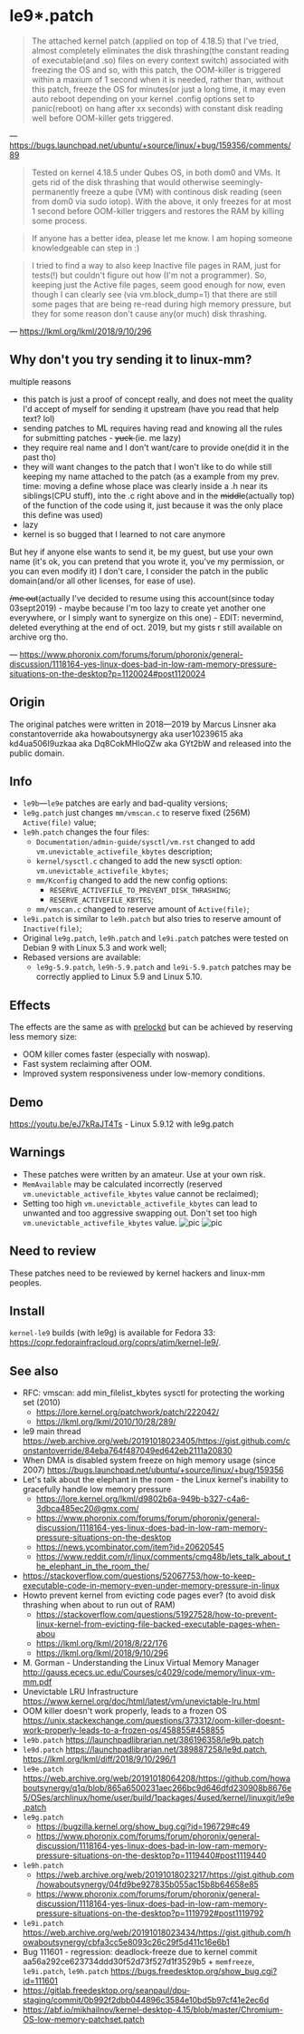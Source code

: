 # le9*.patch

> The attached kernel patch (applied on top of 4.18.5) that I've tried, almost completely eliminates the disk thrashing(the constant reading of executable(and .so) files on every context switch) associated with freezing the OS and so, with this patch, the OOM-killer is triggered within a maxium of 1 second when it is needed, rather than, without this patch, freeze the OS for minutes(or just a long time, it may even auto reboot depending on your kernel .config options set to panic(reboot) on hang after xx seconds) with constant disk reading well before OOM-killer gets triggered.

— https://bugs.launchpad.net/ubuntu/+source/linux/+bug/159356/comments/89

> Tested on kernel 4.18.5 under Qubes OS, in both dom0 and VMs. It gets
> rid of the disk thrashing that would otherwise seemingly-permanently
> freeze a qube (VM) with continous disk reading (seen from dom0 via
> sudo iotop). With the above, it only freezes for at most 1 second
> before OOM-killer triggers and restores the RAM by killing some
> process.

> If anyone has a better idea, please let me know. I am hoping someone
> knowledgeable can step in :)

> I tried to find a way to also keep Inactive file pages in RAM, just
> for tests(!) but couldn't figure out how (I'm not a programmer).
> So, keeping just the Active file pages, seem good enough for now, even
> though I can clearly see (via vm.block_dump=1) that there are still
> some pages that are being re-read during high memory pressure, but
> they for some reason don't cause any(or much) disk thrashing.

— https://lkml.org/lkml/2018/9/10/296

## Why don't you try sending it to linux-mm?

multiple reasons
* this patch is just a proof of concept really, and does not meet the quality I'd accept of myself for sending it upstream (have you read that help text? lol)
* sending patches to ML requires having read and knowing all the rules for submitting patches - <s>yuck </s>(ie. me lazy)
* they require real name and I don't want/care to provide one(did it in the past tho)
* they will want changes to the patch that I won't like to do while still keeping my name attached to the patch (as a example from my prev. time: moving a define whose place was clearly inside a .h near its siblings(CPU stuff), into the .c right above and in the <s>middle</s>(actually top) of the function of the code using it, just because it was the only place this define was used)
* lazy
* kernel is so bugged that I learned to not care anymore

But hey if anyone else wants to send it, be my guest, but use your own name (it's ok, you can pretend that you wrote it, you've my permission, or you can even modify it)
I don't care, I consider the patch in the public domain(and/or all other licenses, for ease of use).

<s>/me out</s>(actually I've decided to resume using this account(since today 03sept2019) - maybe because I'm too lazy to create yet another one everywhere, or I simply want to synergize on this one) - EDIT: nevermind, deleted everything at the end of oct. 2019, but my gists r still available on archive org tho.

— https://www.phoronix.com/forums/forum/phoronix/general-discussion/1118164-yes-linux-does-bad-in-low-ram-memory-pressure-situations-on-the-desktop?p=1120024#post1120024

## Origin

The original patches were written in 2018—2019 by Marcus Linsner aka constantoverride aka howaboutsynergy aka user10239615 aka kd4ua506I9uzkaa aka Dq8CokMHloQZw aka GYt2bW and released into the public domain.

## Info

- `le9b`—`le9e` patches are early and bad-quality versions;
- `le9g.patch` just changes `mm/vmscan.c` to reserve fixed (256M) `Active(file)` value;
- `le9h.patch` changes the four files:
    - `Documentation/admin-guide/sysctl/vm.rst` changed to add `vm.unevictable_activefile_kbytes` description;
    - `kernel/sysctl.c` changed to add the new sysctl option: `vm.unevictable_activefile_kbytes`;
    - `mm/Kconfig` changed to add the new config options:
        - `RESERVE_ACTIVEFILE_TO_PREVENT_DISK_THRASHING`;
        - `RESERVE_ACTIVEFILE_KBYTES`;
    - `mm/vmscan.c` changed to reserve amount of `Active(file)`;
- `le9i.patch` is similar to `le9h.patch` but also tries to reserve amount of `Inactive(file)`;
- Original `le9g.patch`, `le9h.patch` and `le9i.patch` patches were tested on Debian 9 with Linux 5.3 and work well;
- Rebased versions are available:
    - `le9g-5.9.patch`, `le9h-5.9.patch` and `le9i-5.9.patch` patches may be correctly applied to Linux 5.9 and Linux 5.10.

## Effects

The effects are the same as with [prelockd](https://github.com/hakavlad/prelockd) but can be achieved by reserving less memory size:
- OOM killer comes faster (especially with noswap).
- Fast system reclaiming after OOM.
- Improved system responsiveness under low-memory conditions.

## Demo

https://youtu.be/eJ7kRaJT4Ts - Linux 5.9.12 with le9g.patch

## Warnings

- These patches were written by an amateur. Use at your own risk.
- `MemAvailable` may be calculated incorrectly (reserved `vm.unevictable_activefile_kbytes` value cannot be reclaimed);
- Setting too high `vm.unevictable_activefile_kbytes` can lead to unwanted and too aggressive swapping out. Don't set too high `vm.unevictable_activefile_kbytes` value.
![pic](https://i.ibb.co/8cNsJXT/Virtual-Box-deb9-2-09-12-2020-23-31-54.png)
![pic](https://i.ibb.co/9p9q698/Virtual-Box-deb9-2-09-12-2020-23-33-42.png)

## Need to review 

These patches need to be reviewed by kernel hackers and linux-mm peoples.

## Install

`kernel-le9` builds (with le9g) is available for Fedora 33: https://copr.fedorainfracloud.org/coprs/atim/kernel-le9/.

## See also

- RFC: vmscan: add min_filelist_kbytes sysctl for protecting the working set (2010)
    - https://lore.kernel.org/patchwork/patch/222042/
    - https://lkml.org/lkml/2010/10/28/289/
- le9 main thread https://web.archive.org/web/20191018023405/https://gist.github.com/constantoverride/84eba764f487049ed642eb2111a20830
- When DMA is disabled system freeze on high memory usage (since 2007) https://bugs.launchpad.net/ubuntu/+source/linux/+bug/159356
- Let's talk about the elephant in the room - the Linux kernel's inability to gracefully handle low memory pressure
    - https://lore.kernel.org/lkml/d9802b6a-949b-b327-c4a6-3dbca485ec20@gmx.com/
    - https://www.phoronix.com/forums/forum/phoronix/general-discussion/1118164-yes-linux-does-bad-in-low-ram-memory-pressure-situations-on-the-desktop
    - https://news.ycombinator.com/item?id=20620545
    - https://www.reddit.com/r/linux/comments/cmg48b/lets_talk_about_the_elephant_in_the_room_the/
- https://stackoverflow.com/questions/52067753/how-to-keep-executable-code-in-memory-even-under-memory-pressure-in-linux
- Howto prevent kernel from evicting code pages ever? (to avoid disk thrashing when about to run out of RAM)
    - https://stackoverflow.com/questions/51927528/how-to-prevent-linux-kernel-from-evicting-file-backed-executable-pages-when-abou
    - https://lkml.org/lkml/2018/8/22/176
    - https://lkml.org/lkml/2018/9/10/296
- M. Gorman - Understanding the Linux Virtual Memory Manager http://gauss.ececs.uc.edu/Courses/c4029/code/memory/linux-vm-mm.pdf
- Unevictable LRU Infrastructure https://www.kernel.org/doc/html/latest/vm/unevictable-lru.html
- OOM killer doesn't work properly, leads to a frozen OS https://unix.stackexchange.com/questions/373312/oom-killer-doesnt-work-properly-leads-to-a-frozen-os/458855#458855
- `le9b.patch` https://launchpadlibrarian.net/386196358/le9b.patch
- `le9d.patch` https://launchpadlibrarian.net/389887258/le9d.patch, https://lkml.org/lkml/diff/2018/9/10/296/1
- `le9e.patch` https://web.archive.org/web/20191018064208/https://github.com/howaboutsynergy/q1q/blob/865a6500231aec266bc9d646dfd230908b8676e5/OSes/archlinux/home/user/build/1packages/4used/kernel/linuxgit/le9e.patch
- `le9g.patch`
    - https://bugzilla.kernel.org/show_bug.cgi?id=196729#c49
    - https://www.phoronix.com/forums/forum/phoronix/general-discussion/1118164-yes-linux-does-bad-in-low-ram-memory-pressure-situations-on-the-desktop?p=1119440#post1119440
- `le9h.patch`
    - https://web.archive.org/web/20191018023217/https://gist.github.com/howaboutsynergy/04fd9be927835b055ac15b8b64658e85
    - https://www.phoronix.com/forums/forum/phoronix/general-discussion/1118164-yes-linux-does-bad-in-low-ram-memory-pressure-situations-on-the-desktop?p=1119792#post1119792
- `le9i.patch` https://web.archive.org/web/20191018023434/https://gist.github.com/howaboutsynergy/cbfa3cc5e8093c26c29f5d411c16e6b1
- Bug 111601 - regression: deadlock-freeze due to kernel commit aa56a292ce623734ddd30f52d73f527d1f3529b5 + `memfreeze`, `le9i.patch`, `le9h.patch` https://bugs.freedesktop.org/show_bug.cgi?id=111601
- https://gitlab.freedesktop.org/seanpaul/dpu-staging/commit/0b992f2dbb044896c3584e10bd5b97cf41e2ec6d
- https://abf.io/mikhailnov/kernel-desktop-4.15/blob/master/Chromium-OS-low-memory-patchset.patch

